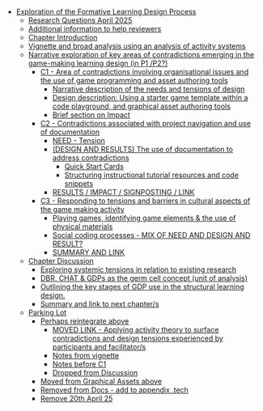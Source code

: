 -   [Exploration of the Formative Learning Design
    Process](#exploration-of-the-formative-learning-design-process)
    -   [Research Questions April 2025](#research-questions-april-2025)
    -   [Additional information to help
        reviewers](#additional-information-to-help-reviewers)
    -   [Chapter Introduction](#chapter-introduction)
    -   [Vignette and broad analysis using an analysis of activity
        systems](#vignette-and-broad-analysis-using-an-analysis-of-activity-systems)
    -   [Narrative exploration of key areas of contradictions emerging
        in the game-making learning design (in P1
        /P2?)](#narrative-exploration-of-key-areas-of-contradictions-emerging-in-the-game-making-learning-design-in-p1-p2)
        -   [C1 - Area of contradictions involving organisational issues
            and the use of game programming and asset authoring
            tools](#c1---area-of-contradictions-involving-organisational-issues-and-the-use-of-game-programming-and-asset-authoring-tools)
            -   [Narrative description of the needs and tensions of
                design](#narrative-description-of-the-needs-and-tensions-of-design)
            -   [Design description: Using a starter game template
                within a code playground, and graphical asset authoring
                tools](#design-description-using-a-starter-game-template-within-a-code-playground-and-graphical-asset-authoring-tools)
            -   [Brief section on Impact](#brief-section-on-impact)
        -   [C2 - Contradictions associated with project navigation and
            use of
            documentation](#c2---contradictions-associated-with-project-navigation-and-use-of-documentation)
            -   [NEED - Tension](#need---tension)
            -   [(DESIGN AND RESULTS) The use of documentation to
                address
                contradictions](#design-and-results-the-use-of-documentation-to-address-contradictions)
                -   [Quick Start Cards](#quick-start-cards)
                -   [Structuring instructional tutorial resources and
                    code
                    snippets](#structuring-instructional-tutorial-resources-and-code-snippets)
            -   [RESULTS / IMPACT / SIGNPOSTING /
                LINK](#results-impact-signposting-link)
        -   [C3 - Responding to tensions and barriers in cultural
            aspects of the game making
            activity](#c3---responding-to-tensions-and-barriers-in-cultural-aspects-of-the-game-making-activity)
            -   [Playing games, identifying game elements & the use of
                physical
                materials](#playing-games-identifying-game-elements-the-use-of-physical-materials)
            -   [Social coding processes - MIX OF NEED AND DESIGN AND
                RESULT?](#social-coding-processes---mix-of-need-and-design-and-result)
            -   [SUMMARY AND LINK](#summary-and-link)
    -   [Chapter Discussion](#chapter-discussion)
        -   [Exploring systemic tensions in relation to existing
            research](#exploring-systemic-tensions-in-relation-to-existing-research)
        -   [DBR, CHAT & GDPs as the germ cell concept (unit of
            analysis)](#dbr-chat-gdps-as-the-germ-cell-concept-unit-of-analysis)
        -   [Outlining the key stages of GDP use in the structural
            learning
            design.](#outlining-the-key-stages-of-gdp-use-in-the-structural-learning-design.)
        -   [Summary and link to next
            chapter/s](#summary-and-link-to-next-chapters)
    -   [Parking Lot](#parking-lot)
        -   [Perhaps reintegrate above](#perhaps-reintegrate-above)
            -   [MOVED LINK - Applying activity theory to surface
                contradictions and design tensions experienced by
                participants and
                facilitator/s](#moved-link---applying-activity-theory-to-surface-contradictions-and-design-tensions-experienced-by-participants-and-facilitators)
            -   [Notes from vignette](#notes-from-vignette)
            -   [Notes before C1](#notes-before-c1)
            -   [Dropped from Discussion](#dropped-from-discussion)
        -   [Moved from Graphical Assets
            above](#moved-from-graphical-assets-above)
        -   [Removed from Docs - add to appendix
            .tech](#removed-from-docs---add-to-appendix-.tech)
        -   [Remove 20th April 25](#remove-20th-april-25)
